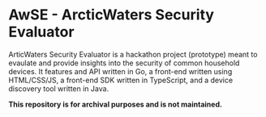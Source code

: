 # AwSE - ArcticWaters Security Evaluator

ArticWaters Security Evaluator is a hackathon project (prototype) meant to evaulate and provide insights into the security of common household devices.
It features and API written in Go, a front-end written using HTML/CSS/JS, a front-end SDK written in TypeScript, and a device discovery tool written in Java.

**This repository is for archival purposes and is not maintained.**
